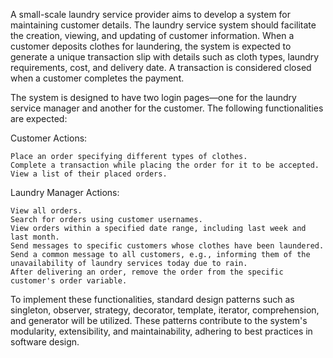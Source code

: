 A small-scale laundry service provider aims to develop a system for maintaining customer details. The laundry service system should facilitate the creation, viewing, and updating of customer information. When a customer deposits clothes for laundering, the system is expected to generate a unique transaction slip with details such as cloth types, laundry requirements, cost, and delivery date. A transaction is considered closed when a customer completes the payment.

The system is designed to have two login pages—one for the laundry service manager and another for the customer. The following functionalities are expected:

Customer Actions:

    Place an order specifying different types of clothes.
    Complete a transaction while placing the order for it to be accepted.
    View a list of their placed orders.


Laundry Manager Actions:

    View all orders.
    Search for orders using customer usernames.
    View orders within a specified date range, including last week and last month.
    Send messages to specific customers whose clothes have been laundered.
    Send a common message to all customers, e.g., informing them of the unavailability of laundry services today due to rain.
    After delivering an order, remove the order from the specific customer's order variable.


To implement these functionalities, standard design patterns such as singleton, observer, strategy, decorator, template, iterator, comprehension, and generator will be utilized. These patterns contribute to the system's modularity, extensibility, and maintainability, adhering to best practices in software design.
